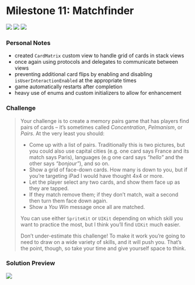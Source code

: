 # Milestone 11: Matchfinder

[![](https://img.shields.io/badge/Hacking%20with%20iOS-2019.10.26-36A9AE?logo=gumroad)](https://www.hackingwithswift.com/store/hacking-with-ios) [![](https://img.shields.io/badge/Xcode-11.3.1-3d8af0?logo=xcode)](#) [![](https://img.shields.io/badge/Swift-5.1-FA7343?logo=swift)](#)

### Personal Notes
- created `CardMatrix` custom view to handle grid of cards in stack views
- once again using protocols and delegates to communicate between views
- preventing additional card flips by enabling and disabling `isUserInteractionEnabled` at the appropriate times
- game automatically restarts after completion
- heavy use of enums and custom initializers to allow for enhancement

### Challenge
> Your challenge is to create a memory pairs game that has players find pairs of cards – it’s sometimes called _Concentration_, _Pelmanism_, or _Pairs_. At the very least you should:
>
> - Come up with a list of pairs. Traditionally this is two pictures, but you could also use capital cities (e.g. one card says France and its match says Paris), languages (e.g one card says _“hello”_ and the other says _“bonjour”_), and so on.
> - Show a grid of face-down cards. How many is down to you, but if you’re targeting iPad I would have thought 4x4 or more.
> - Let the player select any two cards, and show them face up as they are tapped.
> - If they match remove them; if they don’t match, wait a second then turn them face down again.
> - Show a _You Win_ message once all are matched.
>
> You can use either `SpriteKit` or `UIKit` depending on which skill you want to practice the most, but I think you’ll find `UIKit` much easier.
>
> Don’t under-estimate this challenge! To make it work you’re going to need to draw on a wide variety of skills, and it will push you. That’s the point, though, so take your time and give yourself space to think.

### Solution Preview
<img src="https://user-images.githubusercontent.com/4438390/73238103-bad14280-4165-11ea-9db9-0a27eb742830.png">
